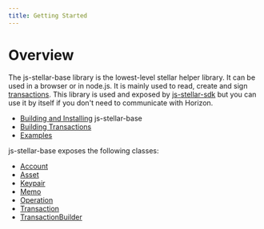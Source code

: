 ```yaml
---
title: Getting Started
---
```


# Overview

The js-stellar-base library is the lowest-level stellar helper library. It can be used in a browser or in node.js. It is mainly used to read, create and
sign [transactions](https://developers.stellar.org/docs/glossary/transactions/). This library is used and exposed by
[js-stellar-sdk](https://github.com/stellar/js-stellar-sdk) but you can use it by itself if you don't need to communicate with Horizon.

* [Building and Installing](../README.md) js-stellar-base
* [Building Transactions](./reference/building-transactions.md)
* [Examples](./reference/base-examples.md)

js-stellar-base exposes the following classes:
* [Account](https://github.com/stellar/js-stellar-base/blob/master/src/account.js)
* [Asset](https://github.com/stellar/js-stellar-base/blob/master/src/asset.js)
* [Keypair](https://github.com/stellar/js-stellar-base/blob/master/src/keypair.js)
* [Memo](https://github.com/stellar/js-stellar-base/blob/master/src/memo.js)
* [Operation](https://github.com/stellar/js-stellar-base/blob/master/src/operation.js)
* [Transaction](https://github.com/stellar/js-stellar-base/blob/master/src/transaction.js)
* [TransactionBuilder](https://github.com/stellar/js-stellar-base/blob/master/src/transaction_builder.js)








